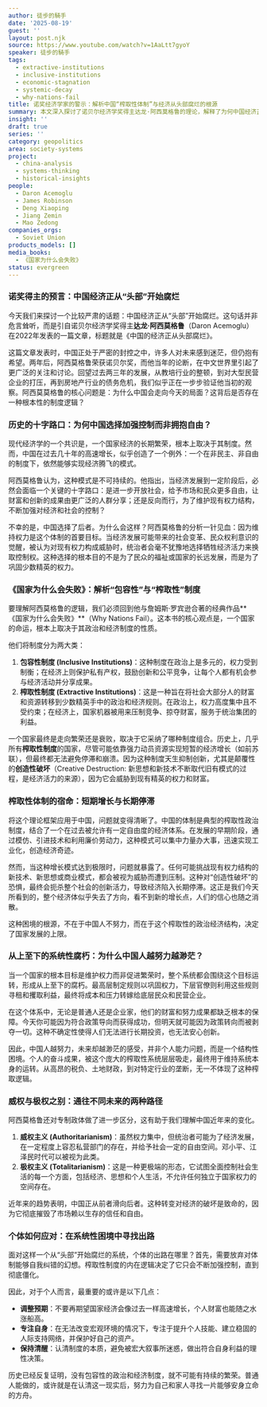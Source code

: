 ```yaml
---
author: 徒步的騎手
date: '2025-08-19'
guest: ''
layout: post.njk
source: https://www.youtube.com/watch?v=1AaLtt7gyoY
speaker: 徒步的騎手
tags:
  - extractive-institutions
  - inclusive-institutions
  - economic-stagnation
  - systemic-decay
  - why-nations-fail
title: 诺奖经济学家的警示：解析中国“榨取性体制”与经济从头部腐烂的根源
summary: 本文深入探讨了诺贝尔经济学奖得主达龙·阿西莫格鲁的理论，解释了为何中国经济正“从头部开始腐烂”。文章基于其著作《国家为什么会失败》，剖析了“包容性制度”与“榨取性制度”的核心区别，并论证了中国选择加强国家控制而非市场自由的路径，如何导致了短期增长和长期停滞的宿命。这套榨取性体制旨在维系少数精英的权力，最终造成了系统性的腐朽，使普通人越努力，未来却越渺茫。
insight: ''
draft: true
series: ''
category: geopolitics
area: society-systems
project:
  - china-analysis
  - systems-thinking
  - historical-insights
people:
  - Daron Acemoglu
  - James Robinson
  - Deng Xiaoping
  - Jiang Zemin
  - Mao Zedong
companies_orgs:
  - Soviet Union
products_models: []
media_books:
  - 《国家为什么会失败》
status: evergreen
---
```


### 诺奖得主的预言：中国经济正从“头部”开始腐烂

今天我们来探讨一个比较严肃的话题：中国经济正从“头部”开始腐烂。这句话并非危言耸听，而是引自诺贝尔经济学奖得主**达龙·阿西莫格鲁**（Daron Acemoglu）在2022年发表的一篇文章，标题就是《中国的经济正从头部腐烂》。

这篇文章发表时，中国正处于严密的封控之中，许多人对未来感到迷茫，但仍抱有希望。两年后，阿西莫格鲁荣获诺贝尔奖，而他当年的论断，在中文世界里引起了更广泛的关注和讨论。回望过去两三年的发展，从教培行业的整顿，到对大型民营企业的打压，再到房地产行业的债务危机，我们似乎正在一步步验证他当初的观察。阿西莫莫格鲁的核心问题是：为什么中国会走向今天的局面？这背后是否存在一种根本性的制度逻辑？

### 历史的十字路口：为何中国选择加强控制而非拥抱自由？

现代经济学的一个共识是，一个国家经济的长期繁荣，根本上取决于其制度。然而，中国在过去几十年的高速增长，似乎创造了一个例外：一个在非民主、非自由的制度下，依然能够实现经济腾飞的模式。

阿西莫格鲁认为，这种模式是不可持续的。他指出，当经济发展到一定阶段后，必然会面临一个关键的十字路口：是进一步开放社会，给予市场和民众更多自由，让财富和创新的成果由更广泛的人群分享；还是反向而行，为了维护现有权力结构，不断加强对经济和社会的控制？

不幸的是，中国选择了后者。为什么会这样？阿西莫格鲁的分析一针见血：因为维持权力是这个体制的首要目标。当经济发展可能带来的社会变革、民众权利意识的觉醒，被认为对现有权力构成威胁时，统治者会毫不犹豫地选择牺牲经济活力来换取控制权。这种选择的根本目的不是为了民众的福祉或国家的长远发展，而是为了巩固少数精英的权力。

### 《国家为什么会失败》：解析“包容性”与“榨取性”制度

要理解阿西莫格鲁的逻辑，我们必须回到他与詹姆斯·罗宾逊合著的经典作品**《国家为什么会失败》**（Why Nations Fail）。这本书的核心观点是，一个国家的命运，根本上取决于其政治和经济制度的性质。

他们将制度分为两大类：

1.  **包容性制度 (Inclusive Institutions)**：这种制度在政治上是多元的，权力受到制衡；在经济上则保护私有产权，鼓励创新和公平竞争，让每个人都有机会参与经济活动并分享成果。
2.  **榨取性制度 (Extractive Institutions)**：这是一种旨在将社会大部分人的财富和资源转移到少数精英手中的政治和经济规则。在政治上，权力高度集中且不受约束；在经济上，国家机器被用来压制竞争、掠夺财富，服务于统治集团的利益。

一个国家最终是走向繁荣还是衰败，取决于它采纳了哪种制度组合。历史上，几乎所有**榨取性制度**的国家，尽管可能依靠强力动员资源实现短暂的经济增长（如前苏联），但最终都无法避免停滞和崩溃。因为这种制度天生抑制创新，尤其是颠覆性的**创造性破坏**（Creative Destruction: 新思想和新技术不断取代旧有模式的过程，是经济活力的来源），因为它会威胁到现有精英的权力和财富。

### 榨取性体制的宿命：短期增长与长期停滞

将这个理论框架应用于中国，问题就变得清晰了。中国的体制是典型的榨取性政治制度，结合了一个在过去被允许有一定自由度的经济体系。在发展的早期阶段，通过模仿、引进技术和利用廉价劳动力，这种模式可以集中力量办大事，迅速实现工业化，创造经济奇迹。

然而，当这种增长模式达到极限时，问题就暴露了。任何可能挑战现有权力结构的新技术、新思想或商业模式，都会被视为威胁而遭到压制。这种对“创造性破坏”的恐惧，最终会扼杀整个社会的创新活力，导致经济陷入长期停滞。这正是我们今天所看到的，整个经济体似乎失去了方向，看不到新的增长点，人们的信心也随之消散。

这种困境的根源，不在于中国人不努力，而在于这个榨取性的政治经济结构，决定了国家发展的上限。

### 从上至下的系统性腐朽：为什么中国人越努力越渺茫？

当一个国家的根本目标是维护权力而非促进繁荣时，整个系统都会围绕这个目标运转，形成从上至下的腐朽。最高层制定规则以巩固权力，下层官僚则利用这些规则寻租和攫取利益，最终将成本和压力转嫁给底层民众和民营企业。

在这个体系中，无论是普通人还是企业家，他们的财富和努力成果都缺乏根本的保障。今天你可能因为符合政策导向而获得成功，但明天就可能因为政策转向而被剥夺一切。这种不确定性使得人们无法进行长期投资，也无法安心创新。

因此，中国人越努力，未来却越渺茫的感受，并非个人能力问题，而是一个结构性困境。个人的奋斗成果，被这个庞大的榨取性系统层层吸走，最终用于维持系统本身的运转。从高昂的税负、土地财政，到对特定行业的垄断，无一不体现了这种榨取逻辑。

### 威权与极权之别：通往不同未来的两种路径

阿西莫格鲁还对专制政体做了进一步区分，这有助于我们理解中国近年来的变化。

1.  **威权主义 (Authoritarianism)**：虽然权力集中，但统治者可能为了经济发展，在一定程度上容忍私营部门的存在，并给予社会一定的自由空间。邓小平、江泽民时代可以被视为此类。
2.  **极权主义 (Totalitarianism)**：这是一种更极端的形态，它试图全面控制社会生活的每一个方面，包括经济、思想和个人生活，不允许任何独立于国家权力的空间存在。

近年来的趋势表明，中国正从前者滑向后者。这种转变对经济的破坏是致命的，因为它彻底摧毁了市场赖以生存的信任和自由。

### 个体如何应对：在系统性困境中寻找出路

面对这样一个从“头部”开始腐烂的系统，个体的出路在哪里？首先，需要放弃对体制能够自我纠错的幻想。榨取性制度的内在逻辑决定了它只会不断加强控制，直到彻底僵化。

因此，对于个人而言，最重要的或许是以下几点：
*   **调整预期**：不要再期望国家经济会像过去一样高速增长，个人财富也能随之水涨船高。
*   **专注自身**：在无法改变宏观环境的情况下，专注于提升个人技能、建立稳固的人际支持网络，并保护好自己的资产。
*   **保持清醒**：认清制度的本质，避免被宏大叙事所迷惑，做出符合自身利益的理性决策。

历史已经反复证明，没有包容性的政治和经济制度，就不可能有持续的繁荣。普通人能做的，或许就是在认清这一现实后，努力为自己和家人寻找一片能够安身立命的方舟。